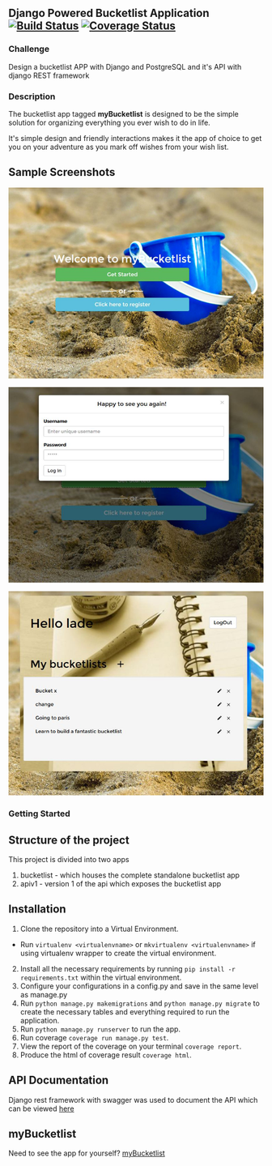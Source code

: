 ## Django Powered Bucketlist Application [![Build Status](https://travis-ci.org/andela-ooshodi/django-bucketlist-application.svg?branch=master)](https://travis-ci.org/andela-ooshodi/django-bucketlist-application) [![Coverage Status](https://coveralls.io/repos/andela-ooshodi/django-bucketlist-application/badge.svg?branch=master&service=github)](https://coveralls.io/github/andela-ooshodi/django-bucketlist-application?branch=master)

### Challenge
Design a bucketlist APP with Django and PostgreSQL and it's API with django REST framework

### Description
The bucketlist app tagged **myBucketlist** is designed to be the simple solution for organizing everything you ever wish to do in life. 

It's simple design and friendly interactions makes it the app of choice to get you on your adventure as you mark off wishes from your wish list.

## Sample Screenshots
![Index](screenshots/index.jpg)

![Login](screenshots/login.jpg)

![Bucketlist](screenshots/bucketlist.jpg)

### Getting Started
## Structure of the project
This project is divided into two apps

1. bucketlist - which houses the complete standalone bucketlist app
2. apiv1 - version 1 of the api which exposes the bucketlist app

## Installation
1. Clone the repository into a Virtual Environment. 
- Run `virtualenv <virtualenvname>` or `mkvirtualenv <virtualenvname>` if using virtualenv wrapper to create the virtual environment.
2. Install all the necessary requirements by running `pip install -r requirements.txt` within the virtual environment.
3. Configure your configurations in a config.py and save in the same level as manage.py
4. Run `python manage.py makemigrations` and `python manage.py migrate` to create the necessary tables and everything required to run the application.
5. Run `python manage.py runserver` to run the app.
6. Run coverage `coverage run manage.py test`.
7. View the report of the coverage on your terminal `coverage report`.
8. Produce the html of coverage result `coverage html`.


## API Documentation
Django rest framework with swagger was used to document the API which can be viewed [here](http://mybucketlist-staging.herokuapp.com/docs/)


## myBucketlist
Need to see the app for yourself?
[myBucketlist](http://mybucketlist-staging.herokuapp.com)

